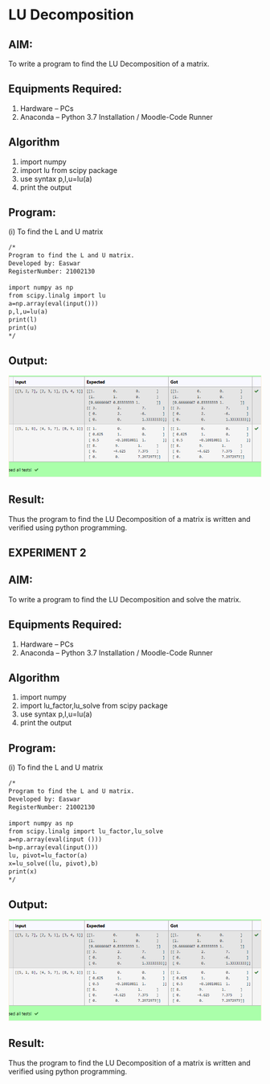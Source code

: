# LU Decomposition 

## AIM:
To write a program to find the LU Decomposition of a matrix.

## Equipments Required:
1. Hardware – PCs
2. Anaconda – Python 3.7 Installation / Moodle-Code Runner

## Algorithm
1. import numpy 
2. import lu from scipy package
3. use syntax p,l,u=lu(a)
4. print the output

## Program:
(i) To find the L and U matrix
```
/*
Program to find the L and U matrix.
Developed by: Easwar
RegisterNumber: 21002130

import numpy as np
from scipy.linalg import lu
a=np.array(eval(input()))
p,l,u=lu(a)
print(l)
print(u)
*/
```


## Output:
![lu decomposition](s5.PNG)


## Result:
Thus the program to find the LU Decomposition of a matrix is written and verified using python programming.

## EXPERIMENT 2
## AIM:
To write a program to find the LU Decomposition and solve the matrix.

## Equipments Required:
1. Hardware – PCs
2. Anaconda – Python 3.7 Installation / Moodle-Code Runner

## Algorithm
1. import numpy 
2. import lu_factor,lu_solve from scipy package
3. use syntax p,l,u=lu(a)
4. print the output

## Program:
(i) To find the L and U matrix
```
/*
Program to find the L and U matrix.
Developed by: Easwar
RegisterNumber: 21002130

import numpy as np
from scipy.linalg import lu_factor,lu_solve
a=np.array(eval(input ()))
b=np.array(eval(input()))
lu, pivot=lu_factor(a)
x=lu_solve((lu, pivot),b)
print(x)
*/
```



## Output:
![lu decomposition](s5.PNG)


## Result:
Thus the program to find the LU Decomposition of a matrix is written and verified using python programming.
